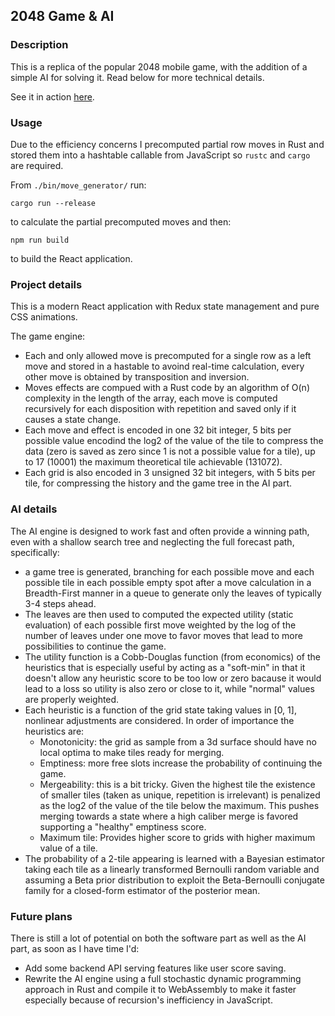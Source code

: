 ## 2048 Game & AI

### Description

This is a replica of the popular 2048 mobile game, with the addition of a simple AI for solving it. Read below for more technical details.

See it in action [here](http://DanWhite90.github.io/solver2048).

### Usage

Due to the efficiency concerns I precomputed partial row moves in Rust and stored them into a hashtable callable from JavaScript so `rustc` and `cargo` are required.

From `./bin/move_generator/` run:

`cargo run --release`

to calculate the partial precomputed moves and then:

`npm run build`

to build the React application.

### Project details

This is a modern React application with Redux state management and pure CSS animations.

The game engine:<br />
- Each and only allowed move is precomputed for a single row as a left move and stored in a hastable to avoind real-time calculation, every other move is obtained by transposition and inversion.
- Moves effects are compued with a Rust code by an algorithm of O(n) complexity in the length of the array, each move is computed recursively for each disposition with repetition and saved only if it causes a state change.
- Each move and effect is encoded in one 32 bit integer, 5 bits per possible value encodind the log2 of the value of the tile to compress the data (zero is saved as zero since 1 is not a possible value for a tile), up to 17 (10001) the maximum theoretical tile achievable (131072).
- Each grid is also encoded in 3 unsigned 32 bit integers, with 5 bits per tile, for compressing the history and the game tree in the AI part.

### AI details

The AI engine is designed to work fast and often provide a winning path, even with a shallow search tree and neglecting the full forecast path, specifically:<br />
- a game tree is generated, branching for each possible move and each possible tile in each possible empty spot after a move calculation in a Breadth-First manner in a queue to generate only the leaves of typically 3-4 steps ahead.
- The leaves are then used to computed the expected utility (static evaluation) of each possible first move weighted by the log of the number of leaves under one move to favor moves that lead to more possibilities to continue the game.
- The utility function is a Cobb-Douglas function (from economics) of the heuristics that is especially useful by acting as a "soft-min" in that it doesn't allow any heuristic score to be too low or zero bacause it would lead to a loss so utility is also zero or close to it, while "normal" values are properly weighted.
- Each heuristic is a function of the grid state taking values in [0, 1], nonlinear adjustments are considered. In order of importance the heuristics are:
  - Monotonicity: the grid as sample from a 3d surface should have no local optima to make tiles ready for merging.
  - Emptiness: more free slots increase the probability of continuing the game.
  - Mergeability: this is a bit tricky. Given the highest tile the existence of smaller tiles (taken as unique, repetition is irrelevant) is penalized as the log2 of the value of the tile below the maximum. This pushes merging towards a state where a high caliber merge is favored supporting a "healthy" emptiness score.
  - Maximum tile: Provides higher score to grids with higher maximum value of a tile.
- The probability of a 2-tile appearing is learned with a Bayesian estimator taking each tile as a linearly transformed Bernoulli random variable and assuming a Beta prior distribution to exploit the Beta-Bernoulli conjugate family for a closed-form estimator of the posterior mean.

### Future plans

There is still a lot of potential on both the software part as well as the AI part, as soon as I have time I'd:
- Add some backend API serving features like user score saving.
- Rewrite the AI engine using a full stochastic dynamic programming approach in Rust and compile it to WebAssembly to make it faster especially because of recursion's inefficiency in JavaScript.

